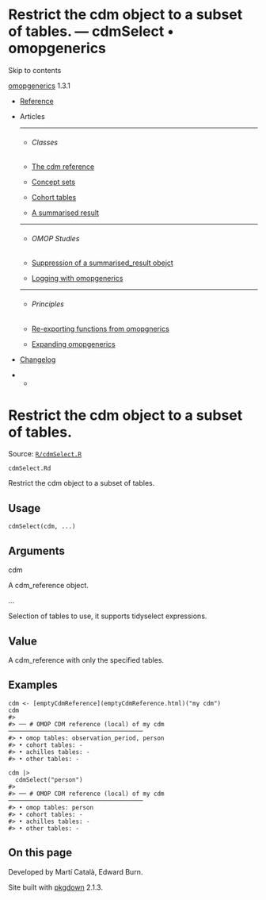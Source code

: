 # Restrict the cdm object to a subset of tables. — cdmSelect • omopgenerics

Skip to contents

[omopgenerics](../index.html) 1.3.1

  * [Reference](../reference/index.html)
  * Articles
    * * * *

    * ###### Classes

    * [The cdm reference](../articles/cdm_reference.html)
    * [Concept sets](../articles/codelists.html)
    * [Cohort tables](../articles/cohorts.html)
    * [A summarised result](../articles/summarised_result.html)
    * * * *

    * ###### OMOP Studies

    * [Suppression of a summarised_result obejct](../articles/suppression.html)
    * [Logging with omopgenerics](../articles/logging.html)
    * * * *

    * ###### Principles

    * [Re-exporting functions from omopgnerics](../articles/reexport.html)
    * [Expanding omopgenerics](../articles/expanding_omopgenerics.html)
  * [Changelog](../news/index.html)


  *   * [](https://github.com/darwin-eu/omopgenerics/)



# Restrict the cdm object to a subset of tables.

Source: [`R/cdmSelect.R`](https://github.com/darwin-eu/omopgenerics/blob/v1.3.1/R/cdmSelect.R)

`cdmSelect.Rd`

Restrict the cdm object to a subset of tables.

## Usage
    
    
    cdmSelect(cdm, ...)

## Arguments

cdm
    

A cdm_reference object.

...
    

Selection of tables to use, it supports tidyselect expressions.

## Value

A cdm_reference with only the specified tables.

## Examples
    
    
    cdm <- [emptyCdmReference](emptyCdmReference.html)("my cdm")
    cdm
    #> 
    #> ── # OMOP CDM reference (local) of my cdm ──────────────────────────────────────
    #> • omop tables: observation_period, person
    #> • cohort tables: -
    #> • achilles tables: -
    #> • other tables: -
    
    cdm |>
      cdmSelect("person")
    #> 
    #> ── # OMOP CDM reference (local) of my cdm ──────────────────────────────────────
    #> • omop tables: person
    #> • cohort tables: -
    #> • achilles tables: -
    #> • other tables: -
    
    

## On this page

Developed by Martí Català, Edward Burn.

Site built with [pkgdown](https://pkgdown.r-lib.org/) 2.1.3.
